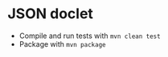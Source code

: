 JSON doclet
===========

- Compile and run tests with `mvn clean test`
- Package with `mvn package`
